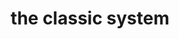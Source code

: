 ---
title: "the classic system"
product_type: hat
is_women: 
is_men: 
is_unisex: true
original_price: $15
sale_price: $10
color: white
sizes:
- size: "adjustable"
  stock: 10

img: "1-system-1776-hat-white.png"
main_alt: "our v1 company hat"
description: "This is our v1 of our company hat."
material: "100% hemp"
---